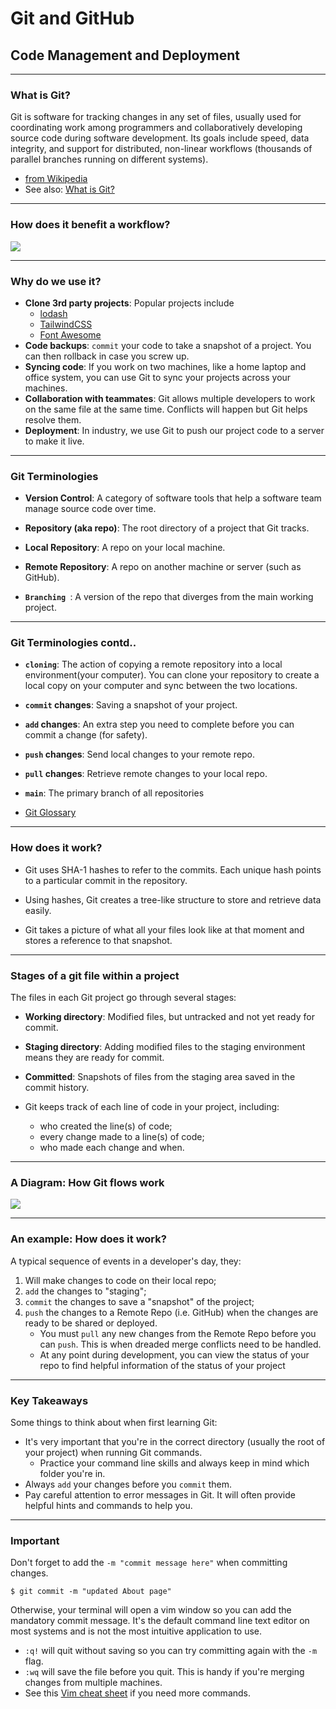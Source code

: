 
# Git and GitHub
## Code Management and Deployment

---

### What is Git?

Git is software for tracking changes in any set of files, usually used for coordinating work among programmers and collaboratively developing source code during software development. Its goals include speed, data integrity, and support for distributed, non-linear workflows (thousands of parallel branches running on different systems).
- [from Wikipedia](https://en.wikipedia.org/wiki/Git)
- See also: [What is Git?](https://git-scm.com/book/en/v2/Getting-Started-What-is-Git%3F)
            
---

### How does it benefit a workflow?

![](/images/slides/cpnt-201/git-users.png)

---

### Why do we use it?

- **Clone 3rd party projects**: Popular projects include 
    - [lodash](https://lodash.com/) 
    - [TailwindCSS](https://tailwindcss.com/) 
    - [Font Awesome](https://fontawesome.com/)
- **Code backups**: `commit` your code to take a snapshot of a project. You can then rollback in case you screw up.
- **Syncing code**: If you work on two machines, like a home laptop and office system, you can use Git to sync your projects across your machines.
- **Collaboration with teammates**: Git allows multiple developers to work on the same file at the same time. Conflicts will happen but Git helps resolve them.
- **Deployment**: In industry, we use Git to push our project code to a server to make it live.

---

### Git Terminologies
- **Version Control**: A category of software tools that help a software team manage source code over time.

- **Repository (aka repo)**: The root directory of a project that Git tracks. 

- **Local Repository**: A repo on your local machine.

- **Remote Repository**: A repo on another machine or server (such as GitHub).

- **`Branching `**: A version of the repo that diverges from the main working project.
---


### Git Terminologies contd..
- **`cloning`**: The action of copying a remote repository into a local environment(your computer). You can clone your repository to create a local copy on your computer and sync between the two locations. 

- **`commit` changes**: Saving a snapshot of your project.

- **`add` changes**: An extra step you need to complete before you can commit a change (for safety).

- **`push` changes**: Send local changes to your remote repo.

- **`pull` changes**: Retrieve remote changes to your local repo.

- **`main`**: The primary branch of all repositories


- [Git Glossary](https://git-scm.com/docs/gitglossary)
---

### How does it work?
- Git uses SHA-1 hashes to refer to the commits. Each unique hash points to a particular commit in the repository. 

- Using hashes, Git creates a tree-like structure to store and retrieve data easily. 

- Git takes a picture of what all your files look like at that moment and stores a reference to that snapshot.

---

<h3>Stages of a git file within a project</h3>

The files in each Git project go through several stages:

 - **Working directory**: Modified files, but untracked and not yet ready for commit.
 - **Staging directory**: Adding modified files to the staging environment means they are ready for commit.
 - **Committed**: Snapshots of files from the staging area saved in the commit history.

- Git keeps track of each line of code in your project, including:
    - who created the line(s) of code;
    - every change made to a line(s) of code;
    - who made each change and when.

---

### A Diagram: How Git flows work

![](/images/slides/cpnt-201/git-workflows-2.png)

---

### An example: How does it work?

A typical sequence of events in a developer's day, they:
1. Will make changes to code on their local repo;
2. `add` the changes to "staging";
3. `commit` the changes to save a "snapshot" of the project;
4. `push` the changes to a Remote Repo (i.e. GitHub) when the changes are ready to be shared or deployed.
    - You must `pull` any new changes from the Remote Repo before you can `push`. This is when dreaded merge conflicts need to be handled.
    - At any point during development, you can view the status of your repo to find helpful information of the status of your project

---

### Key Takeaways
Some things to think about when first learning Git:
- It's very important that you're in the correct directory (usually the root of your
project) when running Git commands. 
    - Practice your command line skills and always keep in mind which folder you're in.
- Always `add` your changes before you `commit` them.
- Pay careful attention to error messages in Git. It will often provide helpful hints and commands to help you.

---

### Important
Don't forget to add the `-m "commit message here"` when committing changes. 

```
$ git commit -m "updated About page"
```

Otherwise, your terminal will open a vim window so you can add the mandatory commit message. It's the default command line text editor on most systems and is not the most intuitive application to use. 
- `:q!` will quit without saving so you can try committing again with the `-m` flag.
- `:wq` will save the file before you quit. This is handy if you're merging changes from multiple machines.
- See this [Vim cheat sheet](https://devhints.io/vim) if you need more commands.

